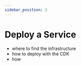 ```yaml
---
sidebar_position: 3
---
```


# Deploy a Service

- where to find the infrastructure
- how to deploy with the CDK
- how
